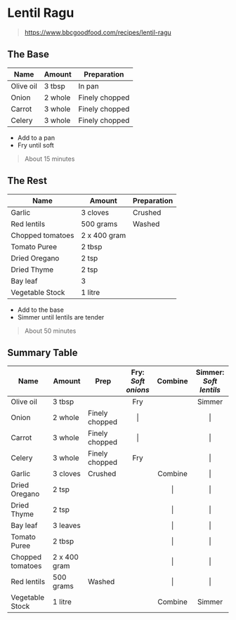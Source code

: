 # Lentil Ragu

> https://www.bbcgoodfood.com/recipes/lentil-ragu

## The Base

| Name      | Amount  | Preparation    |
| --------- | ------- | -------------- |
| Olive oil | 3 tbsp  | In pan         |
| Onion     | 2 whole | Finely chopped |
| Carrot    | 3 whole | Finely chopped |
| Celery    | 3 whole | Finely chopped |

- Add to a pan
- Fry until soft

> About 15 minutes

## The Rest

| Name             | Amount       | Preparation |
| ---------------- | ------------ | ----------- |
| Garlic           | 3 cloves     | Crushed     |
| Red lentils      | 500 grams    | Washed      |
| Chopped tomatoes | 2 x 400 gram |             |
| Tomato Puree     | 2 tbsp       |             |
| Dried Oregano    | 2 tsp        |             |
| Dried Thyme      | 2 tsp        |             |
| Bay leaf         | 3            |             |
| Vegetable Stock  | 1 litre      |             |

- Add to the base
- Simmer until lentils are tender

> About 50 minutes

## Summary Table

| Name             | Amount       | Prep           | Fry: _Soft onions_ | Combine | Simmer: _Soft lentils_ |
| ---------------- | ------------ | -------------- | :----------------: | :-----: | :--------------------: |
| Olive oil        | 3 tbsp       |                |        Fry         |         |         Simmer         |
| Onion            | 2 whole      | Finely chopped |         \|         |         |           \|           |
| Carrot           | 3 whole      | Finely chopped |         \|         |         |           \|           |
| Celery           | 3 whole      | Finely chopped |        Fry         |         |           \|           |
| Garlic           | 3 cloves     | Crushed        |                    | Combine |           \|           |
| Dried Oregano    | 2 tsp        |                |                    |   \|    |           \|           |
| Dried Thyme      | 2 tsp        |                |                    |   \|    |           \|           |
| Bay leaf         | 3 leaves     |                |                    |   \|    |           \|           |
| Tomato Puree     | 2 tbsp       |                |                    |   \|    |           \|           |
| Chopped tomatoes | 2 x 400 gram |                |                    |   \|    |           \|           |
| Red lentils      | 500 grams    | Washed         |                    |   \|    |           \|           |
| Vegetable Stock  | 1 litre      |                |                    | Combine |         Simmer         |
